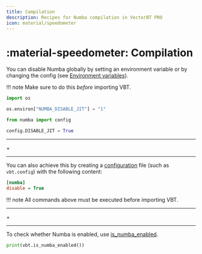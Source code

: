 ```yaml
---
title: Compilation
description: Recipes for Numba compilation in VectorBT PRO
icon: material/speedometer
---
```


# :material-speedometer: Compilation

You can disable Numba globally by setting an environment variable or by changing the config 
(see [Environment variables](https://numba.readthedocs.io/en/stable/reference/envvars.html)).

!!! note
    Make sure to do this *before* importing VBT.

```python title="Disable Numba via an environment variable"
import os

os.environ["NUMBA_DISABLE_JIT"] = "1"
```

```python title="Disable Numba via the config"
from numba import config

config.DISABLE_JIT = True
```

<div class="separator-container">
    <hr class="separator">
        <span class="separator-text">+</span>
    <hr class="separator">
</div>

You can also achieve this by creating a [configuration](https://vectorbt.pro/pvt_6d1b3986/cookbook/configuration/#settings) file 
(such as `vbt.config`) with the following content:

```ini
[numba]
disable = True
```

!!! note
    All commands above must be executed before importing VBT.

<div class="separator-container">
    <hr class="separator">
        <span class="separator-text">+</span>
    <hr class="separator">
</div>

To check whether Numba is enabled, use [is_numba_enabled](https://vectorbt.pro/pvt_6d1b3986/api/utils/checks/#vectorbtpro.utils.checks.is_numba_enabled).

```python title="Check whether Numba is enabled"
print(vbt.is_numba_enabled())
```